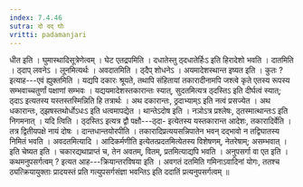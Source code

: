 ```yaml
---
index: 7.4.46
sutra: दो दद् घोः
vritti: padamanjari
---
```


 धीत इति । घुमास्थादिसूत्रेणेत्वम् । घेट एतद्रपमिति । दधातेस्तु ठ्दधातेर्हिःऽ इति हिरादेशो भवति । दातमिति । ठ्दाप् लवनेऽ । लूनमित्यर्थः । अवदातमिति । ठ्दैप् शोधनेऽ । अयमादेशस्थान्त इष्यत इति । कुतः ? इत्याह---एवं ह्युक्तमिति । यद्यपि दकारः श्रूयते, तथापि संहितायां तकारादीनामपि जश्त्वे कृते एतस्य रूपस्य सम्भवाच्चतुर्णां पक्षाणां सम्भवः । यद्ययमादेशस्तकारान्तः स्यात्, सुदतमित्यत्र ठ्दस्तिऽ इति दीर्घत्वं स्यात्; ठ्दाऽ इत्यतस्य यस्तस्तस्मिन्निति हि तत्रार्थः । अथ दकारान्तः, ठ्रदाभ्याम्ऽ इति नत्वं प्रसज्येत । अथ धकारान्तः, ठ्झषस्तथोर्धोऽधःऽ इति धत्वमापद्येत । थान्तेऽदोष इति । नञोऽत्र प्रश्लेषः, ठ्तस्मात्थान्तःऽ इति निगमनात् । यदि त्विति । ठ्दस्तिऽ इत्यत्र द्वौ पक्षौ---ठ्दा- इत्येतस्य यस्तकारान्त आदेशः, तकारादिर्वेति । तत्र द्वितीयपक्षे नायं दोषः । दान्तधान्तयोरपीति । तकारादिप्रत्ययसन्निपातेन भवन् दद्भावो न तद्विघातस्य निमितं भवति । अवदतमित्यादि । आदिकर्मणीति इत्येतत्प्रदतमित्येतस्य विशेषणम्, नेतरेषाम्; असम्भवात् । इति चेष्यत इति । चकारद्यथाप्राप्तं च, तेन अवतम्, वितम्, प्रतमित्याद्यपि भवति । अनुपसर्गा वा एत इति । कथमनुपसर्गत्वम् ? इत्यत आह---क्रियान्तरविषया इति । अवगतं दतमिति गमिनाऽवादिनां योगः, ततश्च ठ्यत्क्रियायुक्ताः प्रादयस्तं प्रति गत्युपसर्गसंज्ञा भवन्तिऽ इति ददातिं प्रत्यनुपसर्गत्वम् ॥
